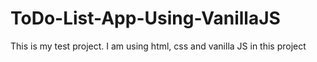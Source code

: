 # ToDo-List-App-Using-VanillaJS
This is my test project. I am using html, css and vanilla JS in this project
